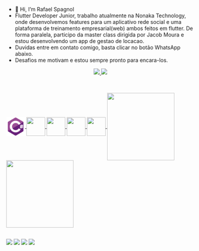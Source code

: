 
- 👋 Hi, I’m Rafael Spagnol
- Flutter Developer Junior, trabalho atualmente na Nonaka Technology, onde desenvolvemos features para um aplicativo rede social e uma plataforma de treinamento empresarial(web) ambos feitos em flutter. De forma paralela, participo da master class dirigida por Jacob Moura e estou desenvolvendo um app de gestao de locacao.
- Duvidas entre em contato comigo, basta clicar no botão WhatsApp abaixo.
- Desafios me motivam e estou sempre pronto para encara-los.
<div align="center">
  <a href="https://github.com/SpagnolRafael">
  <img height="180em" src="https://github-readme-stats.vercel.app/api?username=SpagnolRafael&show_icons=true&theme=dark&include_all_commits=true&count_private=true&title_color= #FFFFFF"/>
  <img height="180em" src="https://github-readme-stats.vercel.app/api/top-langs/?username=SpagnolRafael&layout=compact&langs_count=7&theme=dark"/>
</div>
  
##
  
  
<div style="display: inline_block"><br align="center">
<img align="center"  height="50" width="50" src="https://raw.githubusercontent.com/devicons/devicon/master/icons/csharp/csharp-original.svg">
<img align="center" height="50" width="50" src="https://cdn.jsdelivr.net/gh/devicons/devicon/icons/firebase/firebase-plain-wordmark.svg" />
<img align="center" height="50" width="50" src="https://cdn.jsdelivr.net/gh/devicons/devicon/icons/java/java-original-wordmark.svg" />
<img align="center" height="50" width="50" src="https://cdn.jsdelivr.net/gh/devicons/devicon/icons/vscode/vscode-original-wordmark.svg" />
<img align="center" height="50" width="50" src="https://cdn.jsdelivr.net/gh/devicons/devicon/icons/flutter/flutter-original.svg" />
<img align="center" height="180" width="180" src="https://cdn.jsdelivr.net/gh/devicons/devicon/icons/dart/dart-original-wordmark.svg" />
<img align="center" height="180" width="180" src="https://cdn.jsdelivr.net/gh/devicons/devicon/icons/gradle/gradle-plain-wordmark.svg" />
</div>
  
  ## 
  
<div> 
 

  <a href = "mailto:spagnol.mascarin.rafael@gmail.com"><img src="https://img.shields.io/badge/-Gmail-%23333?style=for-the-badge&logo=gmail&logoColor=white" target="_blank"></a>
  <a href="https://www.linkedin.com/in/rafaelspagnol/" target="_blank"><img src="https://img.shields.io/badge/-LinkedIn-%230077B5?style=for-the-badge&logo=linkedin&logoColor=white" target="_blank"></a> 
  <a href="https://www.facebook.com/rafael.spagnol.92" target="_blank"><img src="https://img.shields.io/badge/Facebook-1877F2?style=for-the-badge&logo=facebook&logoColor=white" target="_blank"></a> 
  <a href="https://api.whatsapp.com/send?phone=5516997110308&text=Olá,%20peguei%20seu%20contato%20no%20GitHub!" target="_blank"><img src="https://img.shields.io/badge/WhatsApp-25D366?style=for-the-badge&logo=whatsapp&logoColor=white" target="_blank"></a> 
 

 
</div>
